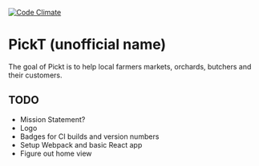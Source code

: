 [![Code Climate](https://codeclimate.com/github/pickt/pickt-web/badges/gpa.svg)](https://codeclimate.com/github/pickt/pickt-web)

# PickT (unofficial name)

The goal of Pickt is to help local farmers markets, orchards, butchers and their customers.

## TODO
  * Mission Statement?
  * Logo
  * Badges for CI builds and version numbers
  * Setup Webpack and basic React app
  * Figure out home view


